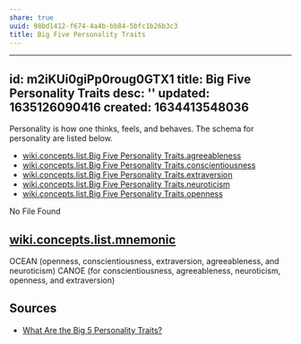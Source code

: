 ```yaml
---
share: true
uuid: 98bd1412-f674-4a4b-bb84-5bfc1b26b3c3
title: Big Five Personality Traits
---
```

---
id: m2iKUi0giPp0roug0GTX1
title: Big Five Personality Traits
desc: ''
updated: 1635126090416
created: 1634413548036
---

Personality is how one thinks, feels, and behaves. The schema for personality are listed below.

* [wiki.concepts.list.Big Five Personality Traits.agreeableness](/undefined)
* [wiki.concepts.list.Big Five Personality Traits.conscientiousness](/undefined)
* [wiki.concepts.list.Big Five Personality Traits.extraversion](/undefined)
* [wiki.concepts.list.Big Five Personality Traits.neuroticism](/undefined)
* [wiki.concepts.list.Big Five Personality Traits.openness](/undefined)

No File Found

## [wiki.concepts.list.mnemonic](/undefined)

OCEAN (openness, conscientiousness, extraversion, agreeableness, and neuroticism)
CANOE (for conscientiousness, agreeableness, neuroticism, openness, and extraversion)

## Sources

* [What Are the Big 5 Personality Traits?](https://www.verywellmind.com/the-big-five-personality-dimensions-2795422)